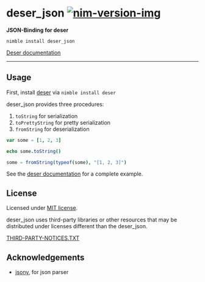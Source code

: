 # deser_json [![nim-version-img]][nim-version]

[nim-version]: https://nim-lang.org/blog/2021/10/19/version-160-released.html
[nim-version-img]: https://img.shields.io/badge/Nim_-v1.6.0%2B-blue

**JSON-Binding for deser**

`nimble install deser_json`

[Deser documentation](https://deser.nim.town)

---

## Usage
First, install [deser](https://github.com/gabbhack/deser) via `nimble install deser`

deser_json provides three procedures:
1. `toString` for serialization
1. `toPrettyString` for pretty serialization
1. `fromString` for deserialization

```nim
var some = [1, 2, 3]

echo some.toString()

some = fromString(typeof(some), "[1, 2, 3]")
```

See the [deser documentation](https://deser.nim.town/deser.html) for a complete example.

## License
Licensed under <a href="LICENSE">MIT license</a>.

deser_json uses third-party libraries or other resources that may be
distributed under licenses different than the deser_json.

<a href="THIRD-PARTY-NOTICES.TXT">THIRD-PARTY-NOTICES.TXT</a>

## Acknowledgements
- [jsony](https://github.com/treeform/jsony), for json parser
